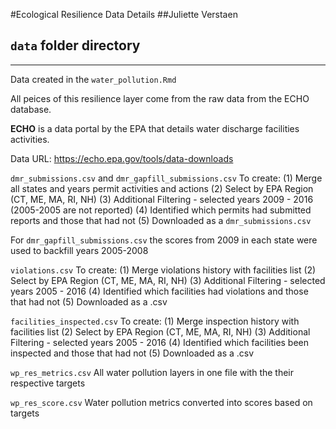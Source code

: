 #Ecological Resilience Data Details
##Juliette Verstaen
## `data` folder directory

******************************************************************
Data created in the `water_pollution.Rmd`

All peices of this resilience layer come from the raw data from the ECHO database. 

**ECHO** is a data portal by the EPA that details water discharge facilities activities.

Data URL: https://echo.epa.gov/tools/data-downloads 

`dmr_submissions.csv` and `dmr_gapfill_submissions.csv` 
To create:
(1) Merge all states and years permit activities and actions
(2) Select by EPA Region (CT, ME, MA, RI, NH)
(3) Additional Filtering - selected years 2009 - 2016 (2005-2005 are not reported)
(4) Identified which permits had submitted reports and those that had not
(5) Downloaded as a `dmr_submissions.csv`

For `dmr_gapfill_submissions.csv` the scores from 2009 in each state were used to backfill years 2005-2008

`violations.csv` 
To create:
(1) Merge violations history with facilities list
(2) Select by EPA Region (CT, ME, MA, RI, NH)
(3) Additional Filtering - selected years 2005 - 2016 
(4) Identified which facilities had violations and those that had not
(5) Downloaded as a .csv

`facilities_inspected.csv` 
To create:
(1) Merge inspection history with facilities list
(2) Select by EPA Region (CT, ME, MA, RI, NH)
(3) Additional Filtering - selected years 2005 - 2016 
(4) Identified which facilities been inspected and those that had not
(5) Downloaded as a .csv

`wp_res_metrics.csv` 
All water pollution layers in one file with the their respective targets 

`wp_res_score.csv` 
Water pollution metrics converted into scores based on targets


